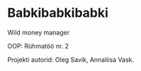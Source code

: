 # Babkibabkibabki
Wild money manager


OOP: Rühmatöö nr. 2

Projekti autorid: Oleg Savik, Annaliisa Vask.

